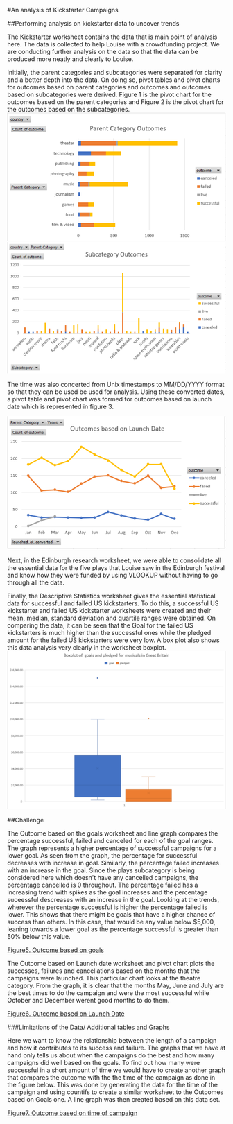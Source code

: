 #An analysis of Kickstarter Campaigns

##Performing analysis on kickstarter data to uncover trends

The Kickstarter worksheet contains the data that is main point of analysis here. The data is collected to help Louise with a crowdfunding project. We are conducting further analysis on the data so that the data can be produced more neatly and clearly to Louise. 

Initially, the parent categories and subcategories were separated for clarity and a better depth into the data. On doing so, pivot tables and pivot charts for outcomes based on parent categories and outcomes and outcomes based on subcategories were derived. 
Figure 1 is the pivot chart for the outcomes based on the parent categories and Figure 2 is the pivot chart for the outcomes based on the subcategories.
![Figure 1. Parent Category Outcomes](https://github.com/Nethra3698/kickstarter-analysis/blob/master/ParentCategoriesOutcomes.PNG)
![Figure 2. Subcategory Outcomes](https://github.com/Nethra3698/kickstarter-analysis/blob/master/SubcategoryOutcomes.PNG)

The time was also concerted from Unix timestamps to MM/DD/YYYY format so that they can be used be used for analysis. Using these converted dates, a pivot table and pivot chart was formed for outcomes based on launch date which is represented in figure 3. 

![Figure3. Outcomes of Launch Date](https://github.com/Nethra3698/kickstarter-analysis/blob/master/OutcomesLaunchDate.PNG)

Next, in the Edinburgh research worksheet, we were able to consolidate all the essential data for the five plays that Louise saw in the Edinburgh festival and know how they were funded by using VLOOKUP without having to go through all the data. 

Finally, the Descriptive Statistics worksheet gives the essential statistical data for successful and failed US kickstarters. To do this, a  successful US kickstarter and failed US kickstarter worksheets were created and their mean, median, standard deviation and quartile ranges were obtained. On comparing the data, it can be seen that the Goal for the failed US kickstarters is much higher than the successful ones  while the pledged amount for the failed US kickstarters were very low. A box plot also shows this data analysis very clearly in the worksheet boxplot. 
![Figure4. Boxplot of goals and pledged of musicals in Great Britain](https://github.com/Nethra3698/kickstarter-analysis/blob/master/Boxplot.PNG)

##Challenge

The Outcome based on the goals worksheet and line graph compares the percentage successful, failed and canceled for each of the goal ranges. The graph represents a higher percentage of successful campaigns for a lower goal. As seen from the graph, the percentage for successful decreases with increase in goal. Similarly, the percentage failed increases with an increase in the goal. Since the plays subcategory is being considered here which doesn't have any cancelled campaigns, the percentage cancelled is 0 throughout. The percentage failed has a increasing trend with spikes as the goal increases and the percentage suceessful descreases with an increase in the goal. Looking at the trends, wherever the percentage successful is higher the percentage failed is lower. This shows that there might be goals that have a higher chance of success than others. In this case, that would be any value below $5,000, leaning towards a lower goal as the percentage successful is greater than 50% below this value.

[Figure5. Outcome based on goals](https://github.com/Nethra3698/kickstarter-analysis/blob/master/OutcomeBasedOnGoalsChallenge.PNG)

The Outcome based on Launch date worksheet and pivot chart plots the successes, failures and cancellations based on the months that the campaigns were launched. This particular chart looks at the theatre category. From the graph, it is clear that the months May, June and July are the best times to do the campaign and were the most successful while October and December werent good months to do them. 

[Figure6. Outcome based on Launch Date](https://github.com/Nethra3698/kickstarter-analysis/blob/master/OutcomeLaunchDateChallenge.PNG)

###Limitations of the Data/ Additional tables and Graphs

Here we want to know the relationship between the length of a campaign and how it contributes to its success and failure. The graphs that we have at hand only tells us about when the campaigns do the best and how many campaigns did well based on the goals. To find out how many were successful in a short amount of time we would have to create another graph that compares the outcome with the the time of the campaign as done in the figure below. This was done by generating the data for the time of the campaign and using countifs to create a similar worksheet to the Outcomes based on Goals one. A line graph was then created based on this data set. 

[Figure7. Outcome based on time of campaign](OutcomeBasedOnTimeOfCampaignChallenge.PNG)

